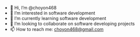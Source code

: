 - 👋 Hi, I’m @choyon468
- 👀 I’m interested in software development
- 🌱 I’m currently learning software development
- 💞️ I’m looking to collaborate on software developing projects
- 📫 How to reach me: choyon468@gmail.com

<!---
choyon468/choyon468 is a ✨ special ✨ repository because its `README.md` (this file) appears on your GitHub profile.
You can click the Preview link to take a look at your changes.
--->
